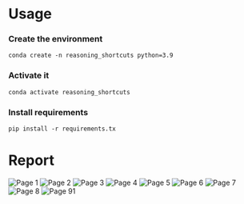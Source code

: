 # Usage
  ### Create the environment
  ```
  conda create -n reasoning_shortcuts python=3.9
  ```
  ### Activate it
  ```
  conda activate reasoning_shortcuts 
  ```
  ### Install requirements
  ```
  pip install -r requirements.tx
  ```
# Report
![Page 1](https://github.com/debryu/Distributed-Alignment-Search-for-Reasoning-Shorcuts/blob/main/report/Causal_Abstractions_of_Neural_Networks_solving_logical_operations_report_page-0001.jpg)
![Page 2](https://github.com/debryu/Distributed-Alignment-Search-for-Reasoning-Shorcuts/blob/main/report/Causal_Abstractions_of_Neural_Networks_solving_logical_operations_report_page-0002.jpg)
![Page 3](https://github.com/debryu/Distributed-Alignment-Search-for-Reasoning-Shorcuts/blob/main/report/Causal_Abstractions_of_Neural_Networks_solving_logical_operations_report_page-0003.jpg)
![Page 4](https://github.com/debryu/Distributed-Alignment-Search-for-Reasoning-Shorcuts/blob/main/report/Causal_Abstractions_of_Neural_Networks_solving_logical_operations_report_page-0004.jpg)
![Page 5](https://github.com/debryu/Distributed-Alignment-Search-for-Reasoning-Shorcuts/blob/main/report/Causal_Abstractions_of_Neural_Networks_solving_logical_operations_report_page-0005.jpg)
![Page 6](https://github.com/debryu/Distributed-Alignment-Search-for-Reasoning-Shorcuts/blob/main/report/Causal_Abstractions_of_Neural_Networks_solving_logical_operations_report_page-0006.jpg)
![Page 7](https://github.com/debryu/Distributed-Alignment-Search-for-Reasoning-Shorcuts/blob/main/report/Causal_Abstractions_of_Neural_Networks_solving_logical_operations_report_page-0007.jpg)
![Page 8](https://github.com/debryu/Distributed-Alignment-Search-for-Reasoning-Shorcuts/blob/main/report/Causal_Abstractions_of_Neural_Networks_solving_logical_operations_report_page-0008.jpg)
![Page 91](https://github.com/debryu/Distributed-Alignment-Search-for-Reasoning-Shorcuts/blob/main/report/Causal_Abstractions_of_Neural_Networks_solving_logical_operations_report_page-0009.jpg)

